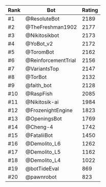 Rank|Bot|Rating
---|---|---
#1|@ResoluteBot|2189
#2|@TheFreshman1902|2177
#3|@Nikitosikbot|2173
#4|@YoBot_v2|2172
#5|@ToromBot|2162
#6|@ReinforcementTrial|2156
#7|@VariantsTop|2147
#8|@TorBot|2132
#9|@faith_bot|2128
#10|@RaspFish|2085
#11|@Nikitosik-ai|1984
#12|@FrozenightEngine|1823
#13|@OpeningsBot|1769
#14|@Cheng-4|1742
#15|@FataliiBot|1450
#16|@Demolito_L6|1262
#17|@Demolito_L5|1162
#18|@Demolito_L4|1022
#19|@botTideEval|869
#20|@pawnrobot|823
